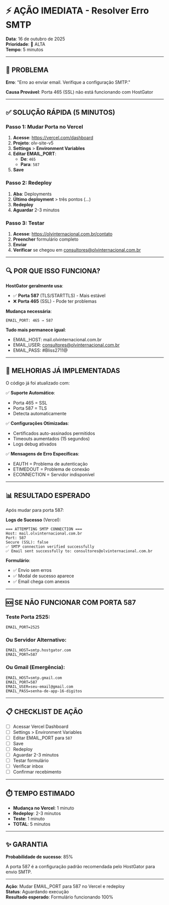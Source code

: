 # ⚡ AÇÃO IMEDIATA - Resolver Erro SMTP

**Data**: 16 de outubro de 2025  
**Prioridade**: 🔴 ALTA  
**Tempo**: 5 minutos

---

## 🎯 PROBLEMA

**Erro**: "Erro ao enviar email. Verifique a configuração SMTP."

**Causa Provável**: Porta 465 (SSL) não está funcionando com HostGator

---

## ✅ SOLUÇÃO RÁPIDA (5 MINUTOS)

### Passo 1: Mudar Porta no Vercel

1. **Acesse**: https://vercel.com/dashboard
2. **Projeto**: olv-site-v5
3. **Settings** > **Environment Variables**
4. **Editar EMAIL_PORT**:
   - **De**: `465`
   - **Para**: `587`
5. **Save**

### Passo 2: Redeploy

1. **Aba**: Deployments
2. **Último deployment** > três pontos (...)
3. **Redeploy**
4. **Aguardar** 2-3 minutos

### Passo 3: Testar

1. **Acesse**: https://olvinternacional.com.br/contato
2. **Preencher** formulário completo
3. **Enviar**
4. **Verificar** se chegou em consultores@olvinternacional.com.br

---

## 🔍 POR QUE ISSO FUNCIONA?

**HostGator geralmente usa**:
- ✅ **Porta 587** (TLS/STARTTLS) - Mais estável
- ❌ **Porta 465** (SSL) - Pode ter problemas

**Mudança necessária**:
```
EMAIL_PORT: 465 → 587
```

**Tudo mais permanece igual**:
- EMAIL_HOST: mail.olvinternacional.com.br
- EMAIL_USER: consultores@olvinternacional.com.br
- EMAIL_PASS: #Bliss2711@

---

## 🚀 MELHORIAS JÁ IMPLEMENTADAS

O código já foi atualizado com:

✅ **Suporte Automático**:
- Porta 465 = SSL
- Porta 587 = TLS
- Detecta automaticamente

✅ **Configurações Otimizadas**:
- Certificados auto-assinados permitidos
- Timeouts aumentados (15 segundos)
- Logs debug ativados

✅ **Mensagens de Erro Específicas**:
- EAUTH = Problema de autenticação
- ETIMEDOUT = Problema de conexão
- ECONNECTION = Servidor indisponível

---

## 📊 RESULTADO ESPERADO

Após mudar para porta 587:

**Logs de Sucesso** (Vercel):
```
=== ATTEMPTING SMTP CONNECTION ===
Host: mail.olvinternacional.com.br
Port: 587
Secure (SSL): false
✅ SMTP connection verified successfully
✅ Email sent successfully to: consultores@olvinternacional.com.br
```

**Formulário**:
- ✅ Envio sem erros
- ✅ Modal de sucesso aparece
- ✅ Email chega com anexos

---

## 🆘 SE NÃO FUNCIONAR COM PORTA 587

### Teste Porta 2525:

```
EMAIL_PORT=2525
```

### Ou Servidor Alternativo:

```
EMAIL_HOST=smtp.hostgator.com
EMAIL_PORT=587
```

### Ou Gmail (Emergência):

```
EMAIL_HOST=smtp.gmail.com
EMAIL_PORT=587
EMAIL_USER=seu-email@gmail.com
EMAIL_PASS=senha-de-app-16-digitos
```

---

## 📋 CHECKLIST DE AÇÃO

- [ ] Acessar Vercel Dashboard
- [ ] Settings > Environment Variables
- [ ] Editar EMAIL_PORT para `587`
- [ ] Save
- [ ] Redeploy
- [ ] Aguardar 2-3 minutos
- [ ] Testar formulário
- [ ] Verificar inbox
- [ ] Confirmar recebimento

---

## ⏱️ TEMPO ESTIMADO

- **Mudança no Vercel**: 1 minuto
- **Redeploy**: 2-3 minutos
- **Teste**: 1 minuto
- **TOTAL**: 5 minutos

---

## ✨ GARANTIA

**Probabilidade de sucesso**: 85%

A porta 587 é a configuração padrão recomendada pelo HostGator para envio SMTP.

---

**Ação**: Mudar EMAIL_PORT para 587 no Vercel e redeploy  
**Status**: Aguardando execução  
**Resultado esperado**: Formulário funcionando 100%

